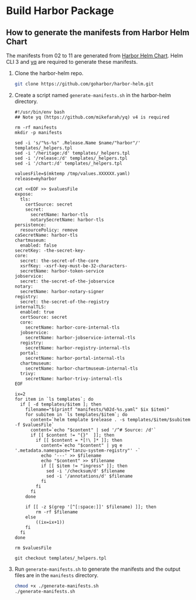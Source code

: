 # Build Harbor Package

## How to generate the manifests from Harbor Helm Chart

The manifests from 02 to 11 are generated from [Harbor Helm Chart](https://github.com/goharbor/harbor-helm). Helm CLI 3 and [yq](https://github.com/mikefarah/yq) are required to generate these manifests.

1. Clone the harbor-helm repo.

    ```sh
    git clone https://github.com/goharbor/harbor-helm.git
    ```

2. Create a script named `generate-manifests.sh` in the harbor-helm directory.

    ```shell
    #!/usr/bin/env bash
    ## Note yq (https://github.com/mikefarah/yq) v4 is required

    rm -rf manifests
    mkdir -p manifests

    sed -i 's/"%s-%s" .Release.Name $name/"harbor"/' templates/_helpers.tpl
    sed -i '/heritage:/d' templates/_helpers.tpl
    sed -i '/release:/d' templates/_helpers.tpl
    sed -i '/chart:/d' templates/_helpers.tpl

    valuesFile=$(mktemp /tmp/values.XXXXXX.yaml)
    release=myharbor

    cat <<EOF >> $valuesFile
    expose:
      tls:
        certSource: secret
        secret:
          secretName: harbor-tls
          notarySecretName: harbor-tls
    persistence:
      resourcePolicy: remove
    caSecretName: harbor-tls
    chartmuseum:
      enabled: false
    secretKey: -the-secret-key-
    core:
      secret: the-secret-of-the-core
      xsrfKey: -xsrf-key-must-be-32-characters-
      secretName: harbor-token-service
    jobservice:
      secret: the-secret-of-the-jobservice
    notary:
      secretName: harbor-notary-signer
    registry:
      secret: the-secret-of-the-registry
    internalTLS:
      enabled: true
      certSource: secret
      core:
        secretName: harbor-core-internal-tls
      jobservice:
        secretName: harbor-jobservice-internal-tls
      registry:
        secretName: harbor-registry-internal-tls
      portal:
        secretName: harbor-portal-internal-tls
      chartmuseum:
        secretName: harbor-chartmuseum-internal-tls
      trivy:
        secretName: harbor-trivy-internal-tls
    EOF

    ix=2
    for item in `ls templates`; do
      if [ -d templates/$item ]; then
        filename="$(printf "manifests/%02d-%s.yaml" $ix $item)"
        for subitem in `ls templates/$item`; do
          content=`helm template $release . -s templates/$item/$subitem -f $valuesFile`
          content=`echo "$content" | sed '/^# Source: /d'`
          if [[ $content != "{}"  ]]; then
            if [[ $content = *[!\ ]* ]]; then
              content=`echo "$content" | yq e '.metadata.namespace="tanzu-system-registry"' -`
              echo '---' >> $filename
              echo "$content" >> $filename
              if [[ $item != "ingress" ]]; then
                sed -i '/checksum/d' $filename
                sed -i '/annotations/d' $filename
              fi
            fi
          fi
        done

        if [[ -z $(grep '[^[:space:]]' $filename) ]]; then
            rm -rf $filename
        else
            ((ix=ix+1))
        fi
      fi
    done

    rm $valuesFile

    git checkout templates/_helpers.tpl
    ```

3. Run `generate-manifests.sh` to generate the manifests and the output files are in the `manifests` directory.

    ```sh
    chmod +x ./generate-manifests.sh
    ./generate-manifests.sh
    ```
